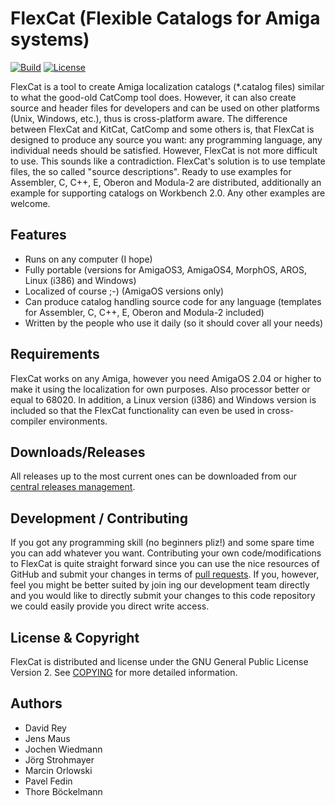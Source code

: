 # FlexCat (Flexible Catalogs for Amiga systems)

[![Build](https://github.com/adtools/flexcat/workflows/CI/badge.svg)](https://github.com/adtools/flexcat/actions)
[![License](http://img.shields.io/:license-gpl2-blue.svg?style=flat)](http://www.gnu.org/licenses/gpl-2.0.html)

FlexCat is a tool to create Amiga localization catalogs (*.catalog files) similar to what the good-old CatComp tool does. However, it can also create source and header files for developers and can be used on other platforms (Unix, Windows, etc.), thus is cross-platform aware. The difference between FlexCat and KitCat, CatComp and some others is, that FlexCat is designed to produce any source you want:  any programming language, any individual needs should be satisfied. However, FlexCat is not more difficult to use. This sounds like a contradiction. FlexCat's solution is to use template files, the so called "source descriptions". Ready to use examples for Assembler, C, C++, E, Oberon and Modula-2 are distributed, additionally an example for supporting catalogs on Workbench 2.0. Any other examples are welcome.

## Features

* Runs on any computer (I hope)
* Fully portable (versions for AmigaOS3, AmigaOS4, MorphOS, AROS, Linux (i386) and Windows)
* Localized of course ;-) (AmigaOS versions only)
* Can produce catalog handling source code for any language (templates for Assembler, C, C++, E, Oberon and Modula-2 included)
* Written by the people who use it daily (so it should cover all your needs)

## Requirements

FlexCat works on any Amiga, however you need AmigaOS 2.04 or higher to make it using the localization for own purposes. Also processor better or equal to 68020. In addition, a Linux version (i386) and Windows version is included so that the FlexCat functionality can even be used in cross-compiler environments.

## Downloads/Releases

All releases up to the most current ones can be downloaded from our [central releases management](https://github.com/adtools/flexcat/releases).

## Development / Contributing

If you got any programming skill (no beginners pliz!) and some spare time you can add whatever you want. Contributing your own code/modifications to FlexCat is quite straight forward since you can use the nice resources of GitHub and submit your changes in terms of [pull requests](https://github.com/adtools/flexcat/pulls). If you, however, feel you might be better suited by join ing our development team directly and you would like to directly submit your changes to this code repository we could easily provide you direct write access.

## License & Copyright

FlexCat is distributed and license under the GNU General Public License Version 2. See [COPYING](COPYING) for more detailed information.

## Authors

* David Rey
* Jens Maus
* Jochen Wiedmann
* Jörg Strohmayer
* Marcin Orlowski
* Pavel Fedin
* Thore Böckelmann

